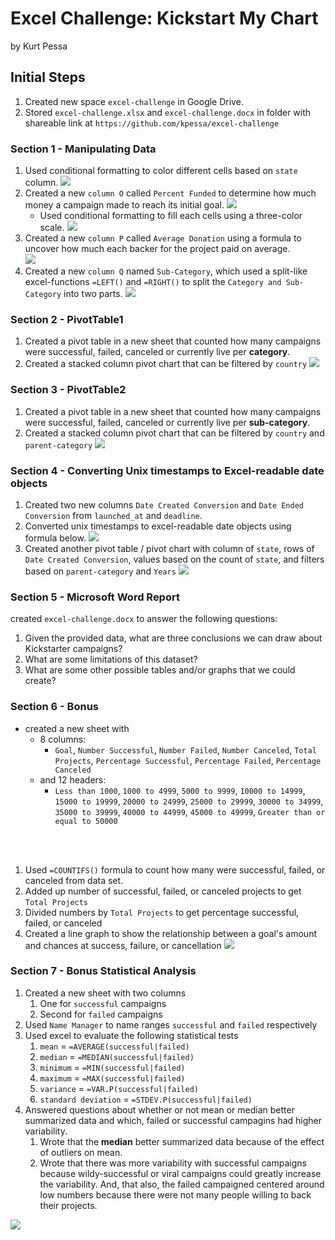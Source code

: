 # Excel Challenge: Kickstart My Chart
by Kurt Pessa

## Initial Steps
1. Created new space `excel-challenge` in Google Drive.
2. Stored `excel-challenge.xlsx` and `excel-challenge.docx` in folder with shareable link at  `https://github.com/kpessa/excel-challenge`

### Section 1 - Manipulating Data
1. Used conditional formatting to color different cells based on `state` column. 
![](Images/state.png)
2. Created a new `column O`  called `Percent Funded` to determine how much money a campaign made to reach its initial goal. 
![](Images/percent_funded.png) 
	- Used conditional formatting to fill each cells using a three-color scale. 
![](Images/three_color_scale.png)
3. Created a new `column P` called `Average Donation` using a formula to uncover how much each backer for the project paid on average.	
![](Images/average_donation.png)
4. Created a new `column Q` named `Sub-Category`, which used a split-like excel-functions `=LEFT()` and `=RIGHT()` to split the `Category and Sub-Category` into two parts.
![](Images/split.png)

### Section 2 - PivotTable1
1. Created a pivot table in a new sheet that counted how many campaigns were successful, failed, canceled or currently live per **category**.
2. Created a stacked column pivot chart that can be filtered by `country`
![](Images/pivot_table_1.png)

### Section 3 - PivotTable2
1. Created a pivot table in a new sheet that counted how many campaigns were successful, failed, canceled or currently live per **sub-category**.
2. Created a stacked column pivot chart that can be filtered by `country` and `parent-category`
![](Images/pivot_table_2.png)

### Section 4 - Converting Unix timestamps to Excel-readable date objects
1. Created two new columns `Date Created Conversion` and `Date Ended Conversion` from `launched_at` and `deadline`.
2. Converted unix timestamps to excel-readable date objects using formula below.
![](Images/unix_timestamp_conversion.png)
3. Created another pivot table / pivot chart with column of `state`, rows of `Date Created Conversion`, values based on the count of `state`, and filters based on `parent-category` and `Years`
![](Images/pivot_table_3.png)

### Section 5 - Microsoft Word Report
created `excel-challenge.docx` to answer the following questions:
 
1. Given the provided data, what are three conclusions we can draw about Kickstarter campaigns?
2. What are some limitations of this dataset?
3. What are some other possible tables and/or graphs that we could create?

### Section 6 - Bonus

- created a new sheet with 
	- 8 columns:
		- `Goal`, `Number Successful`, `Number Failed`, `Number Canceled`, `Total Projects`, `Percentage Successful`, `Percentage Failed`, `Percentage Canceled`
	- and 12 headers: 
		- `Less than 1000`, `1000 to 4999`, `5000 to 9999`, `10000 to 14999`, `15000 to 19999`, `20000 to 24999`, `25000 to 29999`, `30000 to 34999`, `35000 to 39999`, `40000 to 44999`, `45000 to 49999`, `Greater than or equal to 50000`

<br></br>

1. Used `=COUNTIFS()` formula to count how many were successful, failed, or canceled from data set.
2. Added up number of successful, failed, or canceled projects to get `Total Projects`
3. Divided numbers by `Total Projects` to get percentage successful, failed, or canceled
3. Created a line graph to show the relationship between a goal's amount and chances at success, failure, or cancellation
![](Images/count_ifs.png)

### Section 7 - Bonus Statistical Analysis
1. Created a new sheet with two columns
	1. One for `successful` campaigns
	2. Second for `failed` campaigns
3. Used `Name Manager` to name ranges `successful` and `failed` respectively
4. Used excel to evaluate the following statistical tests
	1. `mean` = `=AVERAGE(successful|failed)`
	2. `median` = `=MEDIAN(successful|failed)`
	3. `minimum` = `=MIN(successful|failed)`
	4. `maximum` = `=MAX(successful|failed)`
	5. `variance` = `=VAR.P(successful|failed)`
	6. `standard deviation` = `=STDEV.P(successful|failed)`
7. Answered questions about whether or not mean or median better summarized data and which, failed or successful campagins had higher variability.
	1. Wrote that the **median** better summarized data because of the effect of outliers on mean.
	2. Wrote that there was more variability with successful campaigns because wildy-successful or viral campaigns could greatly increase the variability.  And, that also, the failed campaigned centered around low numbers because there were not many people willing to back their projects.

![](Images/bonus_statistical_analysis.png)



